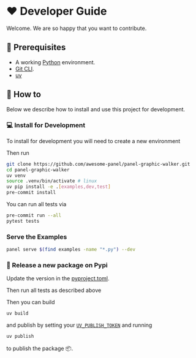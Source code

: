 # ❤️ Developer Guide

Welcome. We are so happy that you want to contribute.

## 🧳 Prerequisites

- A working [Python](https://www.python.org/downloads/) environment.
- [Git CLI](https://git-scm.com/book/en/v2/Getting-Started-Installing-Git).
- [uv](https://astral.sh/)

## 📙 How to

Below we describe how to install and use this project for development.

### 💻 Install for Development

To install for development you will need to create a new environment

Then run

```bash
git clone https://github.com/awesome-panel/panel-graphic-walker.git
cd panel-graphic-walker
uv venv
source .venv/bin/activate # linux
uv pip install -e .[examples,dev,test]
pre-commit install
```

You can run all tests via

```bash
pre-commit run --all
pytest tests
```

### Serve the Examples

```bash
panel serve $(find examples -name "*.py") --dev
```

### 🚢 Release a new package on Pypi

Update the version in the [pyproject.toml](pyproject.toml).

Then run all tests as described above

Then you can build

```bash
uv build
```

and publish by setting your [`UV_PUBLISH_TOKEN`](https://docs.astral.sh/uv/guides/publish/#publishing-your-package) and running

```bash
uv publish
```

to publish the package 📦.
